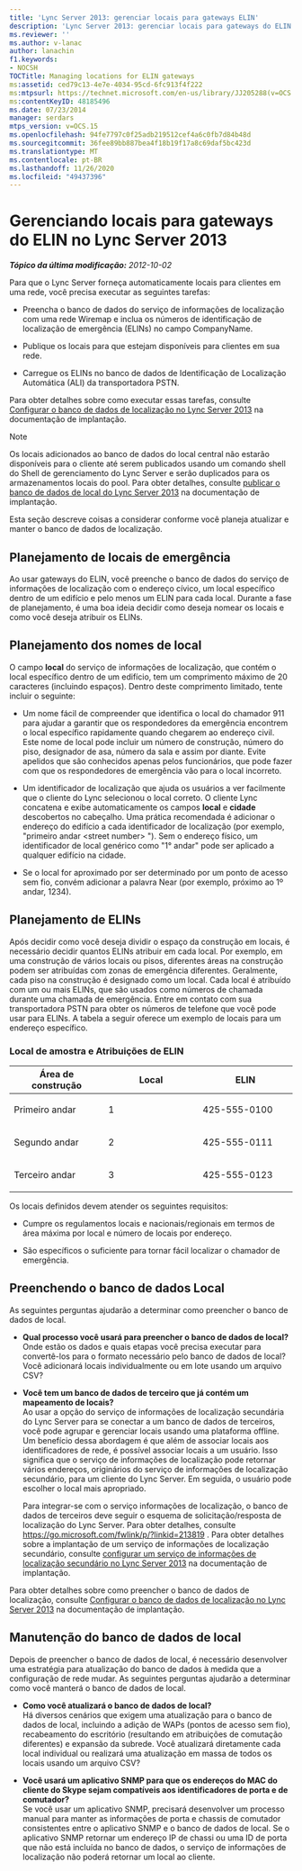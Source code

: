 ```yaml
---
title: 'Lync Server 2013: gerenciar locais para gateways ELIN'
description: 'Lync Server 2013: gerenciar locais para gateways do ELIN.'
ms.reviewer: ''
ms.author: v-lanac
author: lanachin
f1.keywords:
- NOCSH
TOCTitle: Managing locations for ELIN gateways
ms:assetid: ced79c13-4e7e-4034-95cd-6fc913f4f222
ms:mtpsurl: https://technet.microsoft.com/en-us/library/JJ205288(v=OCS.15)
ms:contentKeyID: 48185496
ms.date: 07/23/2014
manager: serdars
mtps_version: v=OCS.15
ms.openlocfilehash: 94fe7797c0f25adb219512cef4a6c0fb7d84b48d
ms.sourcegitcommit: 36fee89bb887bea4f18b19f17a8c69daf5bc423d
ms.translationtype: MT
ms.contentlocale: pt-BR
ms.lasthandoff: 11/26/2020
ms.locfileid: "49437396"
---
```

# <a name="managing-locations-for-elin-gateways-in-lync-server-2013"></a>Gerenciando locais para gateways do ELIN no Lync Server 2013

<div data-xmlns="http://www.w3.org/1999/xhtml">

<div class="topic" data-xmlns="http://www.w3.org/1999/xhtml" data-msxsl="urn:schemas-microsoft-com:xslt" data-cs="https://msdn.microsoft.com/">

<div data-asp="https://msdn2.microsoft.com/asp">



</div>

<div id="mainSection">

<div id="mainBody">

<span> </span>

_**Tópico da última modificação:** 2012-10-02_

Para que o Lync Server forneça automaticamente locais para clientes em uma rede, você precisa executar as seguintes tarefas:

  - Preencha o banco de dados do serviço de informações de localização com uma rede Wiremap e inclua os números de identificação de localização de emergência (ELINs) no campo CompanyName.

  - Publique os locais para que estejam disponíveis para clientes em sua rede.

  - Carregue os ELINs no banco de dados de Identificação de Localização Automática (ALI) da transportadora PSTN.

Para obter detalhes sobre como executar essas tarefas, consulte [Configurar o banco de dados de localização no Lync Server 2013](lync-server-2013-configure-the-location-database.md) na documentação de implantação.

<div>


> [!NOTE]  
> Os locais adicionados ao banco de dados do local central não estarão disponíveis para o cliente até serem publicados usando um comando shell do Shell de gerenciamento do Lync Server e serão duplicados para os armazenamentos locais do pool. Para obter detalhes, consulte <A href="lync-server-2013-publish-the-location-database.md">publicar o banco de dados de local do Lync Server 2013</A> na documentação de implantação.



</div>

Esta seção descreve coisas a considerar conforme você planeja atualizar e manter o banco de dados de localização.

<div>

## <a name="planning-emergency-locations"></a>Planejamento de locais de emergência

Ao usar gateways do ELIN, você preenche o banco de dados do serviço de informações de localização com o endereço cívico, um local específico dentro de um edifício e pelo menos um ELIN para cada local. Durante a fase de planejamento, é uma boa ideia decidir como deseja nomear os locais e como você deseja atribuir os ELINs.

<div>

## <a name="planning-location-names"></a>Planejamento dos nomes de local

O campo **local** do serviço de informações de localização, que contém o local específico dentro de um edifício, tem um comprimento máximo de 20 caracteres (incluindo espaços). Dentro deste comprimento limitado, tente incluir o seguinte:

  - Um nome fácil de compreender que identifica o local do chamador 911 para ajudar a garantir que os respondedores da emergência encontrem o local específico rapidamente quando chegarem ao endereço civil. Este nome de local pode incluir um número de construção, número do piso, designador de asa, número da sala e assim por diante. Evite apelidos que são conhecidos apenas pelos funcionários, que pode fazer com que os respondedores de emergência vão para o local incorreto.

  - Um identificador de localização que ajuda os usuários a ver facilmente que o cliente do Lync selecionou o local correto. O cliente Lync concatena e exibe automaticamente os campos **local** e **cidade** descobertos no cabeçalho. Uma prática recomendada é adicionar o endereço do edifício a cada identificador de localização (por exemplo, "primeiro andar \<street number\> "). Sem o endereço físico, um identificador de local genérico como "1° andar" pode ser aplicado a qualquer edifício na cidade.

  - Se o local for aproximado por ser determinado por um ponto de acesso sem fio, convém adicionar a palavra  Near (por exemplo, próximo ao 1º andar, 1234).

</div>

<div>

## <a name="planning-elins"></a>Planejamento de ELINs

Após decidir como você deseja dividir o espaço da construção em locais, é necessário decidir quantos ELINs atribuir em cada local. Por exemplo, em uma construção de vários locais ou pisos, diferentes áreas na construção podem ser atribuídas com zonas de emergência diferentes. Geralmente, cada piso na construção é designado como um local. Cada local é atribuído com um ou mais ELINs, que são usados como números de chamada durante uma chamada de emergência. Entre em contato com sua transportadora PSTN para obter os números de telefone que você pode usar para ELINs. A tabela a seguir oferece um exemplo de locais para um endereço específico.

### <a name="sample-location-and-elin-assignments"></a>Local de amostra e Atribuições de ELIN

<table>
<colgroup>
<col style="width: 33%" />
<col style="width: 33%" />
<col style="width: 33%" />
</colgroup>
<thead>
<tr class="header">
<th>Área de construção</th>
<th>Local</th>
<th>ELIN</th>
</tr>
</thead>
<tbody>
<tr class="odd">
<td><p>Primeiro andar</p></td>
<td><p>1</p></td>
<td><p>425-555-0100</p></td>
</tr>
<tr class="even">
<td><p>Segundo andar</p></td>
<td><p>2</p></td>
<td><p>425-555-0111</p></td>
</tr>
<tr class="odd">
<td><p>Terceiro andar</p></td>
<td><p>3</p></td>
<td><p>425-555-0123</p></td>
</tr>
</tbody>
</table>


Os locais definidos devem atender os seguintes requisitos:

  - Cumpre os regulamentos locais e nacionais/regionais em termos de área máxima por local e número de locais por endereço.

  - São específicos o suficiente para tornar fácil localizar o chamador de emergência.

</div>

</div>

<div>

## <a name="populating-the-location-database"></a>Preenchendo o banco de dados Local

As seguintes perguntas ajudarão a determinar como preencher o banco de dados de local.

  - **Qual processo você usará para preencher o banco de dados de local?**  
    Onde estão os dados e quais etapas você precisa executar para convertê-los para o formato necessário pelo banco de dados de local? Você adicionará locais individualmente ou em lote usando um arquivo CSV?

<!-- end list -->

  - **Você tem um banco de dados de terceiro que já contém um mapeamento de locais?**  
    Ao usar a opção do serviço de informações de localização secundária do Lync Server para se conectar a um banco de dados de terceiros, você pode agrupar e gerenciar locais usando uma plataforma offline. Um benefício dessa abordagem é que além de associar locais aos identificadores de rede, é possível associar locais a um usuário. Isso significa que o serviço de informações de localização pode retornar vários endereços, originários do serviço de informações de localização secundário, para um cliente do Lync Server. Em seguida, o usuário pode escolher o local mais apropriado.
    
    Para integrar-se com o serviço informações de localização, o banco de dados de terceiros deve seguir o esquema de solicitação/resposta de localização do Lync Server. Para obter detalhes, consulte <https://go.microsoft.com/fwlink/p/?linkid=213819> . Para obter detalhes sobre a implantação de um serviço de informações de localização secundário, consulte [configurar um serviço de informações de localização secundário no Lync Server 2013](lync-server-2013-configure-a-secondary-location-information-service.md) na documentação de implantação.

Para obter detalhes sobre como preencher o banco de dados de localização, consulte [Configurar o banco de dados de localização no Lync Server 2013](lync-server-2013-configure-the-location-database.md) na documentação de implantação.

</div>

<div>

## <a name="maintaining-the-location-database"></a>Manutenção do banco de dados de local

Depois de preencher o banco de dados de local, é necessário desenvolver uma estratégia para atualização do banco de dados à medida que a configuração de rede mudar. As seguintes perguntas ajudarão a determinar como você manterá o banco de dados de local.

  - **Como você atualizará o banco de dados de local?**  
    Há diversos cenários que exigem uma atualização para o banco de dados de local, incluindo a adição de WAPs (pontos de acesso sem fio), recabeamento do escritório (resultando em atribuições de comutação diferentes) e expansão da subrede. Você atualizará diretamente cada local individual ou realizará uma atualização em massa de todos os locais usando um arquivo CSV?

<!-- end list -->

  - **Você usará um aplicativo SNMP para que os endereços do MAC do cliente do Skype sejam compatíveis aos identificadores de porta e de comutador?**  
    Se você usar um aplicativo SNMP, precisará desenvolver um processo manual para manter as informações de porta e chassis de comutador consistentes entre o aplicativo SNMP e o banco de dados de local. Se o aplicativo SNMP retornar um endereço IP de chassi ou uma ID de porta que não está incluída no banco de dados, o serviço de informações de localização não poderá retornar um local ao cliente.

</div>

</div>

<span> </span>

</div>

</div>

</div>

